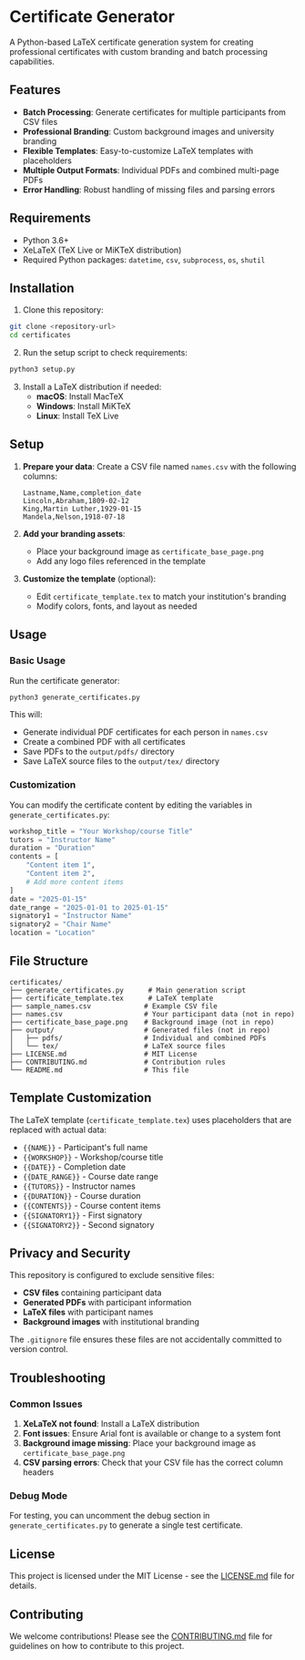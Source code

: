 # Certificate Generator

A Python-based LaTeX certificate generation system for creating professional certificates with custom branding and batch processing capabilities.

## Features

- **Batch Processing**: Generate certificates for multiple participants from CSV files
- **Professional Branding**: Custom background images and university branding
- **Flexible Templates**: Easy-to-customize LaTeX templates with placeholders
- **Multiple Output Formats**: Individual PDFs and combined multi-page PDFs
- **Error Handling**: Robust handling of missing files and parsing errors

## Requirements

- Python 3.6+
- XeLaTeX (TeX Live or MiKTeX distribution)
- Required Python packages: `datetime`, `csv`, `subprocess`, `os`, `shutil`

## Installation

1. Clone this repository:
```bash
git clone <repository-url>
cd certificates
```

2. Run the setup script to check requirements:
```bash
python3 setup.py
```

3. Install a LaTeX distribution if needed:
   - **macOS**: Install MacTeX
   - **Windows**: Install MiKTeX
   - **Linux**: Install TeX Live

## Setup

1. **Prepare your data**: Create a CSV file named `names.csv` with the following columns:
   ```
   Lastname,Name,completion_date
   Lincoln,Abraham,1809-02-12
   King,Martin Luther,1929-01-15
   Mandela,Nelson,1918-07-18
   ```

2. **Add your branding assets**:
   - Place your background image as `certificate_base_page.png`
   - Add any logo files referenced in the template

3. **Customize the template** (optional):
   - Edit `certificate_template.tex` to match your institution's branding
   - Modify colors, fonts, and layout as needed

## Usage

### Basic Usage

Run the certificate generator:
```bash
python3 generate_certificates.py
```

This will:
- Generate individual PDF certificates for each person in `names.csv`
- Create a combined PDF with all certificates
- Save PDFs to the `output/pdfs/` directory
- Save LaTeX source files to the `output/tex/` directory

### Customization

You can modify the certificate content by editing the variables in `generate_certificates.py`:

```python
workshop_title = "Your Workshop/course Title"
tutors = "Instructor Name"
duration = "Duration"
contents = [
    "Content item 1",
    "Content item 2",
    # Add more content items
]
date = "2025-01-15"
date_range = "2025-01-01 to 2025-01-15"
signatory1 = "Instructor Name"
signatory2 = "Chair Name"
location = "Location"
```

## File Structure

```
certificates/
├── generate_certificates.py      # Main generation script
├── certificate_template.tex      # LaTeX template
├── sample_names.csv             # Example CSV file
├── names.csv                    # Your participant data (not in repo)
├── certificate_base_page.png    # Background image (not in repo)
├── output/                      # Generated files (not in repo)
│   ├── pdfs/                    # Individual and combined PDFs
│   └── tex/                     # LaTeX source files
├── LICENSE.md                   # MIT License
├── CONTRIBUTING.md              # Contribution rules
└── README.md                    # This file
```

## Template Customization

The LaTeX template (`certificate_template.tex`) uses placeholders that are replaced with actual data:

- `{{NAME}}` - Participant's full name
- `{{WORKSHOP}}` - Workshop/course title
- `{{DATE}}` - Completion date
- `{{DATE_RANGE}}` - Course date range
- `{{TUTORS}}` - Instructor names
- `{{DURATION}}` - Course duration
- `{{CONTENTS}}` - Course content items
- `{{SIGNATORY1}}` - First signatory
- `{{SIGNATORY2}}` - Second signatory

## Privacy and Security

This repository is configured to exclude sensitive files:

- **CSV files** containing participant data
- **Generated PDFs** with participant information
- **LaTeX files** with participant names
- **Background images** with institutional branding

The `.gitignore` file ensures these files are not accidentally committed to version control.

## Troubleshooting

### Common Issues

1. **XeLaTeX not found**: Install a LaTeX distribution
2. **Font issues**: Ensure Arial font is available or change to a system font
3. **Background image missing**: Place your background image as `certificate_base_page.png`
4. **CSV parsing errors**: Check that your CSV file has the correct column headers

### Debug Mode

For testing, you can uncomment the debug section in `generate_certificates.py` to generate a single test certificate.

## License

This project is licensed under the MIT License - see the [LICENSE.md](LICENSE.md) file for details.

## Contributing

We welcome contributions! Please see the [CONTRIBUTING.md](CONTRIBUTING.md) file for guidelines on how to contribute to this project.

